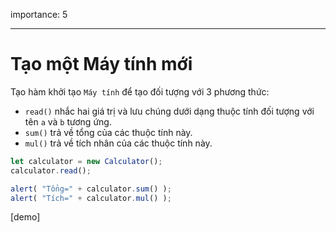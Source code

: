 importance: 5

---

# Tạo một Máy tính mới

Tạo hàm khởi tạo `Máy tính` để tạo đối tượng với 3 phương thức:

- `read()` nhắc hai giá trị và lưu chúng dưới dạng thuộc tính đối tượng với tên `a` và `b` tương ứng.
- `sum()` trả về tổng của các thuộc tính này.
- `mul()` trả về tích nhân của các thuộc tính này.

```js
let calculator = new Calculator();
calculator.read();

alert( "Tổng=" + calculator.sum() );
alert( "Tích=" + calculator.mul() );
```

[demo]
